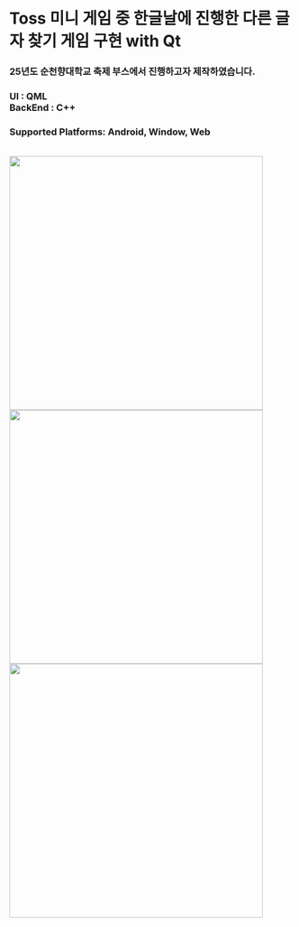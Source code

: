 # Toss 미니 게임 중 한글날에 진행한 다른 글자 찾기 게임 구현 with Qt
### 25년도 순천향대학교 축제 부스에서 진행하고자 제작하였습니다.
<h3>UI : QML <br>
BackEnd : C++ <br></h3>

<h3>
  Supported Platforms: Android, Window, Web
</h3>

<br>
<img src = "https://github.com/user-attachments/assets/36d513ff-62c2-4b11-b965-ea22b6f0cc4c" width=450>
<img src = "https://github.com/user-attachments/assets/f8134d9f-cfc4-4fbd-95c0-fe79fec530f1" width=450> <br>
<img src = "https://github.com/user-attachments/assets/255e644d-0181-4542-a6b2-08ed8e29025d" width = 450>

<br>
